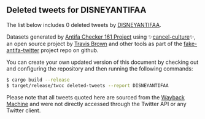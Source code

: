 ## Deleted tweets for DISNEYANTIFAA

The list below includes 0 deleted tweets by
[DISNEYANTIFAA](https://twitter.com/DISNEYANTIFAA).



Datasets generated by [Antifa Checker 161 Project](https://twitter.com/antifacheck161) using ✨[cancel-culture](https://github.com/travisbrown/cancel-culture)✨, an open source project by 
[Travis Brown](https://twitter.com/travisbrown) and other tools as part of the 
[fake-antifa-twitter](https://github.com/antifacheck161/fake-antifa-twitter) project repo on github.

You can create your own updated version of this document by checking out and configuring the
repository and then running the following commands:

```bash
$ cargo build --release
$ target/release/twcc deleted-tweets --report DISNEYANTIFAA
```

Please note that all tweets quoted here are sourced from the
[Wayback Machine](https://web.archive.org) and were not directly accessed through the Twitter API or
any Twitter client.

